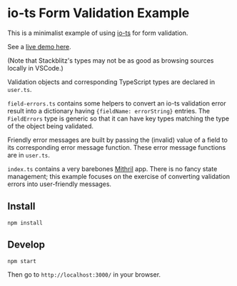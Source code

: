 # io-ts Form Validation Example

This is a minimalist example of using [io-ts](https://github.com/gcanti/io-ts) for form validation.

See a [live demo here](https://stackblitz.com/edit/typescript-b9fxb4).

(Note that Stackblitz's types may not be as good as browsing sources locally in VSCode.)

Validation objects and corresponding TypeScript types are declared in `user.ts`.

`field-errors.ts` contains some helpers to convert an io-ts validation error result into a dictionary having `{fieldName: errorString}` entries. The `FieldErrors` type is generic so that it can have key types matching the type of the object being validated.

Friendly error messages are built by passing the (invalid) value of a field to its corresponding error message function. These error message functions are in `user.ts`.

`index.ts` contains a very barebones [Mithril](https://gitub.com/MithrilJS/mithril.js) app. There is no fancy state management; this example focuses on the exercise of converting validation errors into user-friendly messages.

## Install

	npm install

## Develop

	npm start

Then go to `http://localhost:3000/` in your browser.
